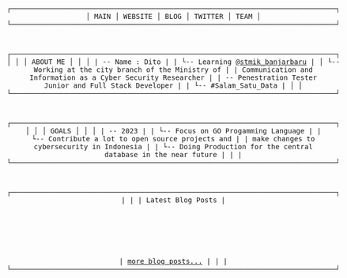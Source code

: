 <div style="display: inline-block; text-align: center;"><pre>


┌──────────────────────────────────────────────────────────────────────────────┐
│     MAIN     │    WEBSITE   │    BLOG     │    TWITTER     │      TEAM       │
└──────────────────────────────────────────────────────────────────────────────┘


┌──────────────────────────────────────────────────────────────────────────────┐
│                                                                              │ 
│                                   ABOUT ME                                   │ 
│                                                                              │ 
|  -- Name : Dito                                                              |
|   └-- Learning [@stmik_banjarbaru](https://www.stmik-banjarbaru.ac.id/)                                             |
│     └-- Working at the city branch of the Ministry of                        |
|         Communication and Information as a Cyber Security Researcher         |
|  -- Penestration Tester Junior and Full Stack Developer                      |
|   └-- \#Salam_Satu_Data                                                       |
│                                                                              │ 
└──────────────────────────────────────────────────────────────────────────────┘ 

┌──────────────────────────────────────────────────────────────────────────────┐
│                                                                              │
│                                    GOALS                                     │
│                                                                              │
|  -- 2023                                                                     |
|   └-- Focus on GO Progamming Language                                        |
|   └-- Contribute a lot to open source projects and                           |
|       make changes to cybersecurity in Indonesia                             |
|   └-- Doing Production for the central database in the near future           |
|                                                                              |
└──────────────────────────────────────────────────────────────────────────────┘

┌──────────────────────────────────────────────────────────────────────────────┐
|                                                                              |
|                              Latest Blog Posts                               |
<!-- BLOG-POST-LIST:START -->
<!-- BLOG-POST-LIST:END -->
|  [more blog posts...](https://dev.to/urghyrex)                                                          |
|                                                                              |
└──────────────────────────────────────────────────────────────────────────────┘

</pre></div>

</details>

[twitter]: https://twitter.com/ditoa
[youtube]: https://www.youtube.com/channel/UCEIuy7JPKmcAtBSY2fAeCTQ
[instagram]: https://instagram.com/dito.hd

